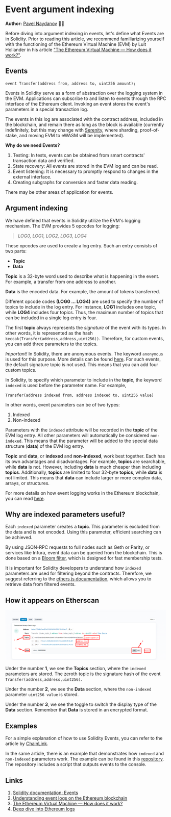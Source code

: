 # Event argument indexing

**Author:** [Pavel Naydanov](https://github.com/PavelNaydanov) 🕵️‍♂️

Before diving into argument indexing in events, let's define what Events are in Solidity. Prior to reading this article, we recommend familiarizing yourself with the functioning of the Ethereum Virtual Machine (EVM) by Luit Hollander in his article ["The Ethereum Virtual Machine — How does it work?"](https://medium.com/mycrypto/the-ethereum-virtual-machine-how-does-it-work-9abac2b7c9e).

## Events
```solidity
event Transfer(address from, address to, uint256 amount);
```

Events in Solidity serve as a form of abstraction over the logging system in the EVM. Applications can subscribe to and listen to events through the RPC interface of the Ethereum client. Invoking an event stores the event's parameters in a special transaction log.

The events in this log are associated with the contract address, included in the blockchain, and remain there as long as the block is available (currently indefinitely, but this may change with [Serenity](https://medium.com/pnetwork/eth-2-0-what-is-it-6104a86ff634), where sharding, proof-of-stake, and moving EVM to eWASM will be implemented).

**Why do we need Events?**
1. Testing: In tests, events can be obtained from smart contracts' transaction data and verified.
2. State recovery: All events are stored in the EVM log and can be read.
3. Event listening: It is necessary to promptly respond to changes in the external interface.
4. Creating subgraphs for conversion and faster data reading.

There may be other areas of application for events.

## Argument indexing

We have defined that events in Solidity utilize the EVM's logging mechanism. The EVM provides 5 opcodes for logging:
>*LOG0, LOG1, LOG2, LOG3, LOG4*

These opcodes are used to create a log entry. Such an entry consists of two parts:
- **Topic**
- **Data**

**Topic** is a 32-byte word used to describe what is happening in the event. For example, a transfer from one address to another.

**Data** is the encoded data. For example, the amount of tokens transferred.

Different opcode codes **(LOG0 ... LOG4)** are used to specify the number of topics to include in the log entry. For instance, **LOG1** includes one topic, while **LOG4** includes four topics. Thus, the maximum number of topics that can be included in a single log entry is four.

The first **topic** always represents the *signature* of the event with its types. In other words, it is represented as the hash ```keccak(Transfer(address,address,uint256))```. Therefore, for custom events, you can add three parameters to the topics.

_Important!_ In Solidity, there are anonymous events. The keyword ```anonymous``` is used for this purpose. More details can be found [here](https://docs.soliditylang.org/en/latest/abi-spec.html#events). For such events, the default signature topic is not used. This means that you can add four custom topics.

In Solidity, to specify which parameter to include in the **topic**, the keyword ```indexed``` is used before the parameter name. For example,

```solidity
Transfer(address indexed from, address indexed to, uint256 value)
```

In other words, event parameters can be of two types:
1. Indexed
2. Non-indexed

Parameters with the ```indexed``` attribute will be recorded in the **topic** of the EVM log entry. All other parameters will automatically be considered ```non-indexed```. This means that the parameter will be added to the special data structure (**data**) of the EVM log entry.

**Topic** and **data**, or **indexed** and **non-indexed**, work best together. Each has its own advantages and disadvantages. For example, **topics** are searchable, while **data** is not. However, including **data** is much cheaper than including **topics**. Additionally, **topics** are limited to four 32-byte **topics**, while **data** is not limited. This means that **data** can include larger or more complex data, arrays, or structures.

For more details on how event logging works in the Ethereum blockchain, you can read [here](https://medium.com/mycrypto/understanding-event-logs-on-the-ethereum-blockchain-f4ae7ba50378).

## Why are indexed parameters useful?

Each ```indexed``` parameter creates a **topic**. This parameter is excluded from the data and is not encoded. Using this parameter, efficient searching can be achieved.

By using JSON-RPC requests to full nodes such as Geth or Parity, or services like Infura, event data can be queried from the blockchain. This is done based on a [Bloom filter](https://habr.com/ru/company/otus/blog/541378/), which is designed for fast membership tests.

It is important for Solidity developers to understand how ```indexed``` parameters are used for filtering beyond the contracts. Therefore, we suggest referring to the [ethers.js documentation](https://docs.ethers.io/v5/concepts/events/#events--filters), which allows you to retrieve data from filtered events.

## How it appears on Etherscan

![](./images/screenshot-1.png)

Under the number **1**, we see the **Topics** section, where the ```indexed``` parameters are stored. The zeroth topic is the signature hash of the event ```Transfer(address,address,uint256)```.

Under the number **2**, we see the **Data** section, where the ```non-indexed``` parameter ```uint256 value``` is stored.

Under the number **3**, we see the toggle to switch the display type of the **Data** section. Remember that **Data** is stored in an encrypted format.

## Examples

For a simple explanation of how to use Solidity Events, you can refer to the article by [ChainLink](https://blog.chain.link/events-and-logging-in-solidity/).

In the same article, there is an example that demonstrates how ```indexed``` and ```non-indexed``` parameters work. The example can be found in this [repository](https://github.com/PatrickAlphaC/hardhat-events-logs). The repository includes a script that outputs events to the console.

## Links

1. [Solidity documentation: Events](https://docs.soliditylang.org/en/v0.8.18/contracts.html#events)
2. [Understanding event logs on the Ethereum blockchain](https://medium.com/mycrypto/understanding-event-logs-on-the-ethereum-blockchain-f4ae7ba50378)
3. [The Ethereum Virtual Machine — How does it work?](https://medium.com/mycrypto/the-ethereum-virtual-machine-how-does-it-work-9abac2b7c9e)
4. [Deep dive into Ethereum logs](https://codeburst.io/deep-dive-into-ethereum-logs-a8d2047c7371)
